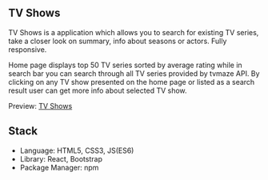 ## TV Shows

TV Shows is a application which allows you to search for existing TV series, take a closer look on summary, info about seasons or actors. Fully responsive.

Home page displays top 50 TV series sorted by average rating while in search bar you can search through all TV series provided by tvmaze API. By clicking on any TV show presented on the home page or listed as a search result user can get more info about selected TV show.

Preview: <a href='https://milosm991.github.io/tv-shows/'>TV Shows</a>

## Stack

  - Language: HTML5, CSS3, JS(ES6)
  - Library: React, Bootstrap
  - Package Manager: npm

